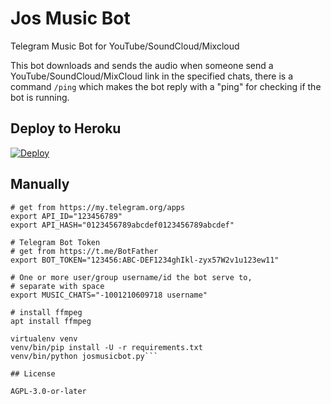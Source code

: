 # Jos Music Bot
Telegram Music Bot for YouTube/SoundCloud/Mixcloud

This bot downloads and sends the audio when someone send a YouTube/SoundCloud/MixCloud link
in the specified chats, there is a command `/ping` which makes the bot reply with a "ping"
for checking if the bot is running.

## Deploy to Heroku

[![Deploy](https://www.herokucdn.com/deploy/button.svg)](https://heroku.com/deploy?template=https://github.com/LushaiMusic/JosMusicBot)

## Manually

```# Telegram API Key
# get from https://my.telegram.org/apps
export API_ID="123456789"
export API_HASH="0123456789abcdef0123456789abcdef"

# Telegram Bot Token
# get from https://t.me/BotFather
export BOT_TOKEN="123456:ABC-DEF1234ghIkl-zyx57W2v1u123ew11"

# One or more user/group username/id the bot serve to,
# separate with space
export MUSIC_CHATS="-1001210609718 username"

# install ffmpeg
apt install ffmpeg

virtualenv venv
venv/bin/pip install -U -r requirements.txt
venv/bin/python josmusicbot.py```

## License

AGPL-3.0-or-later
